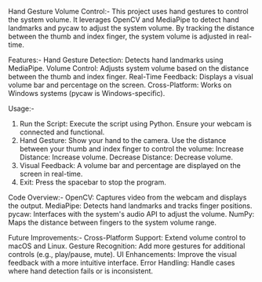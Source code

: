 Hand Gesture Volume Control:-
This project uses hand gestures to control the system volume. It leverages OpenCV and MediaPipe to detect hand landmarks and pycaw to adjust the system volume. By tracking the distance between the thumb and index finger, the system volume is adjusted in real-time.

Features:-
Hand Gesture Detection: Detects hand landmarks using MediaPipe.
Volume Control: Adjusts system volume based on the distance between the thumb and index finger.
Real-Time Feedback: Displays a visual volume bar and percentage on the screen.
Cross-Platform: Works on Windows systems (pycaw is Windows-specific).

Usage:-
1. Run the Script:
Execute the script using Python. Ensure your webcam is connected and functional.
2. Hand Gesture:
Show your hand to the camera.
Use the distance between your thumb and index finger to control the volume:
Increase Distance: Increase volume.
Decrease Distance: Decrease volume.
3. Visual Feedback:
A volume bar and percentage are displayed on the screen in real-time.
4. Exit:
Press the spacebar to stop the program.

Code Overview:-
OpenCV: Captures video from the webcam and displays the output.
MediaPipe: Detects hand landmarks and tracks finger positions.
pycaw: Interfaces with the system's audio API to adjust the volume.
NumPy: Maps the distance between fingers to the system volume range.

Future Improvements:-
Cross-Platform Support: Extend volume control to macOS and Linux.
Gesture Recognition: Add more gestures for additional controls (e.g., play/pause, mute).
UI Enhancements: Improve the visual feedback with a more intuitive interface.
Error Handling: Handle cases where hand detection fails or is inconsistent.

